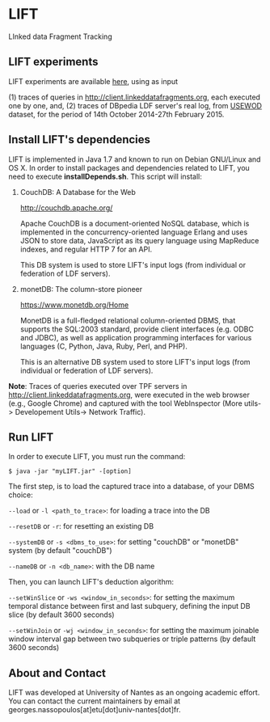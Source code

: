 # LIFT

LInked data Fragment Tracking


## LIFT experiments


LIFT experiments are available [here](https://github.com/coumbaya/lift/blob/master/experiments.md), using as input

(1) traces of queries in http://client.linkeddatafragments.org, each executed one by one, and,
(2) traces of DBpedia LDF server's real log, from [USEWOD](http://usewod.org/data-sets.html) dataset, for the period of 14th October 2014-27th February 2015.


## Install LIFT's dependencies

LIFT is implemented in Java 1.7 and known to run on Debian GNU/Linux and OS X. In order to install packages and dependencies related to LIFT, you need to execute **installDepends<os-system>.sh**. This script will install: 
   
   1. CouchDB: A Database for the Web
   
        http://couchdb.apache.org/

      Apache CouchDB is a document-oriented NoSQL database, which is implemented in the concurrency-oriented language 
      Erlang and uses JSON to store data, JavaScript as its query language using MapReduce indexes, and 
      regular HTTP 7 for an API. 
      
      This DB system is used to store LIFT's input logs (from individual or federation of LDF servers).
   
   2. monetDB: The column-store pioneer
      
        https://www.monetdb.org/Home

      MonetDB is a full-fledged relational column-oriented DBMS, that supports the SQL:2003 
      standard, provide client interfaces (e.g. ODBC and JDBC), as well as application programming interfaces for
      various languages (C, Python, Java, Ruby, Perl, and PHP).
   
      This is an alternative DB system used to store LIFT's input logs (from individual or federation of LDF servers).



**Note**: Traces of queries executed over TPF servers in http://client.linkeddatafragments.org, were executed in the web browser (e.g., Google Chrome) and captured with the tool WebInspector (More utils-> Developement Utils-> Network Traffic).

## Run LIFT

In order to execute LIFT, you must run the command:

`$ java -jar "myLIFT.jar" -[option]`

The first step, is to load the captured trace into a database, of your DBMS choice:

`--load` or `-l <path_to_trace>`: for loading a trace into the DB

`--resetDB` or `-r`: for resetting an existing DB

`--systemDB` or `-s <dbms_to_use>`: for setting "couchDB" or "monetDB" system (by default "couchDB")

`--nameDB` or `-n <db_name>`: with the DB name

Then, you can launch LIFT's deduction algorithm:

`--setWinSlice` or `-ws <window_in_seconds>`: for setting the maximum temporal distance between first and last subquery, defining the input DB slice (by default 3600 seconds)

`--setWinJoin` or `-wj <window_in_seconds>`: for setting the maximum joinable window interval gap between two subqueries or triple patterns (by default 3600 seconds)


## About and Contact

LIFT was developed at University of Nantes as an ongoing academic effort. You can contact the current maintainers by email at georges.nassopoulos[at]etu[dot]univ-nantes[dot]fr.


